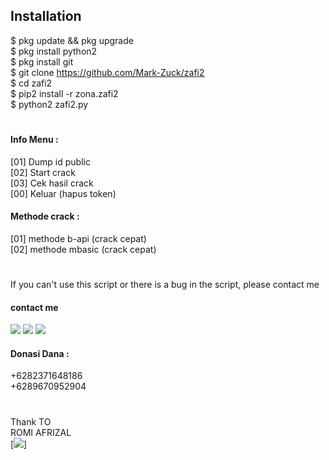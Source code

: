 ## Installation
$ pkg update && pkg upgrade <br>
$ pkg install python2 <br>
$ pkg install git <br>
$ git clone https://github.com/Mark-Zuck/zafi2 <br>
$ cd zafi2 <br>
$ pip2 install -r zona.zafi2 <br>
$ python2 zafi2.py <br>
#
#### Info Menu :<br>
 [01] Dump id public <br>
 [02] Start crack <br>
 [03] Cek hasil crack <br>
 [00] Keluar (hapus token) <br>
#### Methode crack :
 [01] methode b-api (crack cepat) <br>
 [02] methode mbasic (crack cepat) <br>
#
If you can't use this script or there is a bug in the script, please contact me
#### contact me
[![](https://img.shields.io/badge/Facebook-blue?logo=Facebook&logoColor=blue&labelColor=white)](https://www.facebook.com/romi.afrizal.102)
[![](https://img.shields.io/badge/Whatsapp-CHAT-red?logo=Whatsapp&logoColor=Brightgreen&labelColor=white)](https://wa.me/6282371648186?text=Asalamualaikum+bang)
[![](https://img.shields.io/badge/Whatsapp-CHAT-red?logo=Whatsapp&logoColor=Brightgreen&labelColor=white)](https://wa.me/6289670952904?text=Asalamualaikum+bang)
#### Donasi Dana :
+6282371648186 <br>
+6289670952904
#
Thank TO <br>
ROMI AFRIZAL<br>
[![](https://www.github.com/mark-zuck)]
